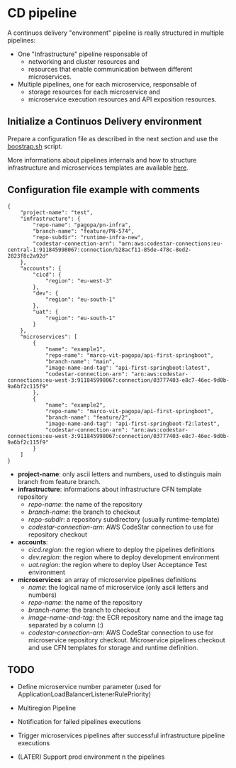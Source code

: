 # CD pipeline

A continuos delivery "environment" pipeline is really structured in multiple pipelines:
- One "Infrastructure" pipeline responsable of 
  - networking and cluster resources and
  - resources that enable communication between different microservices.
- Multiple pipelines, one for each microservice, responsable of
  - storage resources for each microservice and
  - microservice execution resources and API exposition resources.

## Initialize a Continuos Delivery environment

Prepare a configuration file as described in the next section and use the 
[boostrap.sh](boostrap/boostrap.sh) script.

More informations about pipelines internals and how to structure infrastructure 
and microservices templates are available [here](bootstrap).


## Configuration file example with comments
```
{
    "project-name": "test",
    "infrastructure": {
        "repo-name": "pagopa/pn-infra",
        "branch-name": "feature/PN-574",
        "repo-subdir": "runtime-infra-new",
        "codestar-connection-arn": "arn:aws:codestar-connections:eu-central-1:911845998067:connection/b28acf11-85de-478c-8ed2-2823f8c2a92d"
    },
    "accounts": {
        "cicd": {
            "region": "eu-west-3"
        },
        "dev": {
            "region": "eu-south-1"
        },
        "uat": {
            "region": "eu-south-1"
        }
    },
    "microservices": [
        {
            "name": "example1",
            "repo-name": "marco-vit-pagopa/api-first-springboot",
            "branch-name": "main",
            "image-name-and-tag": "api-first-springboot:latest",
            "codestar-connection-arn": "arn:aws:codestar-connections:eu-west-3:911845998067:connection/03777403-e8c7-46ec-9d0b-9a6bf2c115f9"
        },
        {
            "name": "example2",
            "repo-name": "marco-vit-pagopa/api-first-springboot",
            "branch-name": "feature/2",
            "image-name-and-tag": "api-first-springboot-f2:latest",
            "codestar-connection-arn": "arn:aws:codestar-connections:eu-west-3:911845998067:connection/03777403-e8c7-46ec-9d0b-9a6bf2c115f9"
        }
    ]
}
```
- **project-name**: only ascii letters and numbers, used to distinguis main branch from feature branch.
- **infrastructure**: informations about infrastructure CFN template repository
  - *repo-name*: the name of the repository
  - *branch-name*: the branch to checkout
  - *repo-subdir*: a repository subdirectory (usually runtime-template)
  - *codestar-connection-arn*: AWS CodeStar connection to use for repository checkout
- **accounts**:
  - *cicd.region*: the region where to deploy the pipelines definitions
  - *dev.region*: the region where to deploy development environment
  - *uat.region*: the region where to deploy User Acceptance Test environment
- **microservices**: an array of microservice pipelines definitions
  - *name*: the logical name of microservice (only ascii letters and numbers)
  - *repo-name*: the name of the repository
  - *branch-name*: the branch to checkout
  - *image-name-and-tag*: the ECR repository name and the image tag separated by a column (:)
  - *codestar-connection-arn*: AWS CodeStar connection to use for microservice repository checkout.
    Microservice pipelines checkout and use CFN templates for storage and runtime definition.


## TODO
 - Define microservice number parameter (used for ApplicationLoadBalancerListenerRulePriority)
 - Multiregion Pipeline
 - Notification for failed pipelines executions
 - Trigger microservices pipelines after successful infrastructure pipeline executions
 
 - (LATER) Support prod environment n the pipelines

